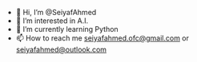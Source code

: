 - 👋 Hi, I’m @SeiyafAhmed
- 👀 I’m interested in A.I.
- 🌱 I’m currently learning Python
- 📫 How to reach me seiyafahmed.ofc@gmail.com or seiyafahmed@outlook.com

<!---
SeiyafAhmed/SeiyafAhmed is a ✨ special ✨ repository because its `README.md` (this file) appears on your GitHub profile.
You can click the Preview link to take a look at your changes.
--->
